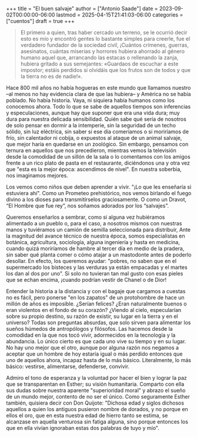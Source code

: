 +++
title = "El buen salvaje"
author = ["Antonio Saade"]
date = 2023-09-02T00:00:00-06:00
lastmod = 2025-04-15T21:41:03-06:00
categories = ["cuentos"]
draft = true
+++

> El primero a quien, tras haber cercado un terreno, se le ocurrió decir esto es mío y encontró gentes lo bastante simples para creerle, fue el verdadero fundador de la sociedad civil, ¡Cuántos crímenes, guerras, asesinatos, cuántas miserias y horrores hubiera ahorrado al género humano aquel que, arrancando las estacas o rellenando la zanja, hubiera gritado a sus semejantes: «Guardaos de escuchar a este impostor; estáis perdidos si olvidáis que los frutos son de todos y que la tierra no es de nadie!».

Hace 800 mil años no había hogueras en este mundo que llamamos nuestro –al menos no hay evidencia clara de que las hubiera– y América no se había poblado. No había historia. Vaya, ni siquiera había humanos como los conocemos ahora. Todo lo que se sabe de aquellos tiempos son inferencias y especulaciones, aunque hay que suponer que era una vida dura; muy dura para nuestra delicada sensibilidad. Quién sabe qué sería de nosotros de solo pensar en dormir a la intemperie, sin la seguridad de un techo sólido, sin luz eléctrica, sin saber si ese día comeríamos o si moriríamos de frío, sin calentador ni cobija, o expuestos al ataque de un animal salvaje, que mejor haría en quedarse en un zoológico. Sin embargo, pensamos con ternura en aquellos que nos precedieron, mientras vemos la televisión desde la comodidad de un sillón de la sala o lo comentamos con los amigos frente a un rico plato de pasta en el restaurante, diciéndonos una y otra vez que "esta es la mejor época: ascendimos de nivel". En nuestra soberbia, nos imaginamos mejores.

Los vemos como niños que deben aprender a vivir. "¡Lo que les enseñaría si estuviera ahí". Como un Prometeo prehistórico, nos vemos birlando el fuego divino a los dioses para transmitírselos graciosamente. O como un Dravot, “El Hombre que fue rey”, nos soñamos adorados por los “salvajes”.

Queremos enseñarlos a sembrar, como si alguna vez hubiéramos alimentado a un pueblo o, para el caso, a nosotros mismos con nuestras manos y tuviéramos un camión de semilla seleccionada para distribuir, Ante la magnitud del avance técnico de nuestra época, somos especialistas en botánica, agricultura, sociología, alguna ingeniería y hasta en medicina, cuando quizá moriríamos de hambre al tercer día en medio de la pradera, sin saber qué planta comer o cómo atajar a un mastodonte antes de poderlo desollar. En efecto, los queremos ayudar: "pobres, no saben que en el supermercado los bisteces y las verduras ya están empacadas y el martes los dan al dos por uno". Si solo no tuvieran tan mal gusto con esas pieles que se echan encima, ¡cuando podrían vestir de Chanel o de Dior!

Entender la historia a la distancia y con el bagaje que cargamos a cuestas no es fácil, pero ponerse "en los zapatos" de un protohombre de hace un millón de años es imposible. ¿Serían felices? ¿Eran naturalmente buenos o eran violentos en el fondo de su corazón? ¿Viendo al cielo, especularían sobre su propio destino, su razón de existir, su lugar en la tierra y en el universo? Todas son preguntas absurdas, que solo sirven para alimentar los sueños húmedos de antropólogos y filósofos. Las hacemos desde la comodidad en la que nos tocó vivir, adormecidos en la tecnología y la abundancia. Lo único cierto es que cada uno vive su tiempo y en su lugar. No hay uno mejor que el otro, aunque por alguna razón nos negamos a aceptar que un hombre de hoy estaría igual o más perdido entonces que uno de aquellos ahora, incapaz hasta de lo más básico. Literalmente, lo más básico: vestirse, alimentarse, defenderse, convivir.

Admiro el tono de esperanza y la voluntad por hacer el bien y lograr la paz que se transparentan en Esther; su visión humanitaria. Comparto con ella sus dudas sobre nuestra aparente "superioridad moral" y abrazo el sueño de un mundo mejor, contento de no ser el único. Como seguramente Esther también, quisiera decir con Don Quijote: "Dichosa edad y siglos dichosos aquellos a quien los antiguos pusieron nombre de dorados, y no porque en ellos el oro, que en esta nuestra edad de hierro tanto se estima, se alcanzase en aquella venturosa sin fatiga alguna, sino porque entonces los que en ella vivían ignoraban estas dos palabras de tuyo y mío".
